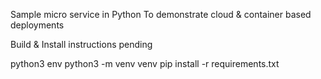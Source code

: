 Sample micro service in Python
To demonstrate cloud & container based deployments

Build & Install instructions
pending

python3 env
python3 -m venv venv
pip install -r requirements.txt
